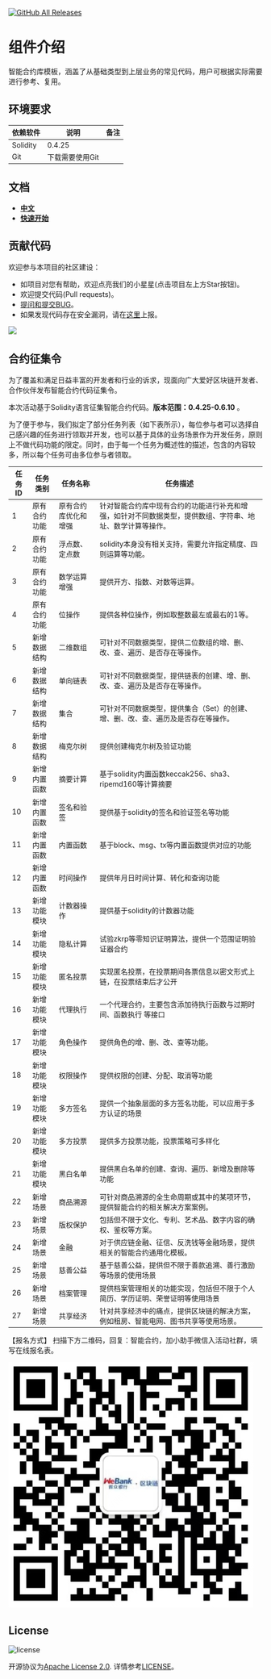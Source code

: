 [![GitHub All Releases](https://img.shields.io/github/downloads/WeBankBlockchain/SmartDev-Contract/total.svg)](https://github.com/WeBankBlockchain/SmartDev-Contract)


# 组件介绍

智能合约库模板，涵盖了从基础类型到上层业务的常见代码，用户可根据实际需要进行参考、复用。

[](https://toolkit-doc.readthedocs.io/zh_CN/latest/_images/wescott.png)

## 环境要求

| 依赖软件 | 说明 |备注|
| --- | --- | --- |
| Solidity | 0.4.25 | |
| Git | 下载需要使用Git | |

## 文档
- [**中文**](https://toolkit-doc.readthedocs.io/zh_CN/latest/docs/WeBankBlockchain-SmartDev-Contract/index.html)
- [**快速开始**](https://toolkit-doc.readthedocs.io/zh_CN/latest/docs/WeBankBlockchain-SmartDev-Contract/quick_start.html)
## 贡献代码
欢迎参与本项目的社区建设：
- 如项目对您有帮助，欢迎点亮我们的小星星(点击项目左上方Star按钮)。
- 欢迎提交代码(Pull requests)。
- [提问和提交BUG](https://github.com/WeBankBlockchain/SmartDev-Contract/issues)。
- 如果发现代码存在安全漏洞，请在[这里](https://security.webank.com)上报。


![](https://media.githubusercontent.com/media/FISCO-BCOS/LargeFiles/master/images/QR_image.png)

## 合约征集令
 为了覆盖和满足日益丰富的开发者和行业的诉求，现面向广大爱好区块链开发者、合作伙伴发布智能合约代码征集令。
 
 本次活动基于Solidity语言征集智能合约代码。**版本范围：0.4.25-0.6.10** 。

为了便于参与，我们拟定了部分任务列表（如下表所示），每位参与者可以选择自己感兴趣的任务进行领取并开发，也可以基于具体的业务场景作为开发任务，原则上不做代码功能的限定。同时，由于每一个任务为概述性的描述，包含的内容较多，所以每个任务可由多位参与者领取。

|任务ID	| 任务类别| 任务名称	| 任务描述|
| --- | --- | --- | --- |
|1 |   原有合约功能	| 原有合约库优化和增强	|针对智能合约库中现有合约的功能进行补充和增强，如针对不同数据类型，提供数组、字符串、地址、数学计算等操作。|
|2 |   原有合约功能	| 浮点数、定点数	|solidity本身没有相关支持，需要允许指定精度、四则运算等功能。|
|3 |   原有合约功能	| 数学运算增强	|提供开方、指数、对数等运算。|
|4 |   原有合约功能	| 位操作	|提供各种位操作，例如取整数最左或最右的1等。|
|5	|   新增数据结构	| 二维数组	|可针对不同数据类型，提供二位数组的增、删、改、查、遍历、是否存在等操作。|
|6	|	新增数据结构	| 单向链表	   | 可针对不同数据类型，提供链表的创建、增、删、改、查、遍历及是否存在等操作。|
|7	|	新增数据结构	| 集合	       | 可针对不同数据类型，提供集合（Set）的创建、增、删、改、查、遍历及是否存在等操作。|
|8	|	新增数据结构	| 梅克尔树	 | 提供创建梅克尔树及验证功能|
|9	|   新增内置函数	| 摘要计算	 | 基于solidity内置函数keccak256、sha3、ripemd160等计算摘要|
|10	|	新增内置函数	| 签名和验签	|提供基于solidity的签名和验证签名等功能|
|11	|	新增内置函数	| 内置函数	|基于block、msg、tx等内置函数提供对应的功能|
|12	|	新增内置函数	| 时间操作	|提供年月日时间计算、转化和查询功能|
|13 |   新增功能模块	| 计数器操作 | 提供基于solidity的计数器功能|
|14 |  	新增功能模块	| 隐私计算	|试验zkrp等零知识证明算法，提供一个范围证明验证器合约|
|15 |  	新增功能模块	| 匿名投票	|实现匿名投票，在投票期间各票信息以密文形式上链，在投票结束后才公开|
|16 |  	新增功能模块	| 代理执行	|一个代理合约，主要包含添加待执行函数与过期时间、函数执行 等接口|
|17 |  	新增功能模块	| 角色操作	|提供角色的增、删、改、查等功能。|
|18 |  	新增功能模块	| 权限操作	|提供权限的创建、分配、取消等功能|
|19 |  	新增功能模块	| 多方签名	|提供一个抽象层面的多方签名功能，可以应用于多方认证的场景|
|20 |  	新增功能模块	| 多方投票	|提供多方投票功能，投票策略可多样化|
|21 |  	新增功能模块	| 黑白名单	|提供黑白名单的创建、查询、遍历、新增及删除等功能|
|22 |   新增场景	| 商品溯源	|可针对商品溯源的全生命周期或其中的某项环节，提供智能合约的相关解决方案案例。|
|23 |  	新增场景	| 版权保护	|包括但不限于文化、专利、艺术品、数字内容的确权、鉴权等方案。|
|24 |  	新增场景	| 金融	   |对于供应链金融、征信、反洗钱等金融场景，提供相关的智能合约通用化模板。|
|25 |  	新增场景	| 慈善公益	|基于慈善公益，提供但不限于善款追溯、善行激励等场景的使用场景|
|26 |  	新增场景	| 档案管理	|提供档案管理相关的功能实现，包括但不限于个人简历、学历证明、荣誉证明等使用场景|
|27 |  	新增场景	| 共享经济	|针对共享经济中的痛点，提供区块链的解决方案，例如租房、智能电网、图书共享等使用场景。|

【报名方式】
扫描下方二维码，回复：智能合约，加小助手微信入活动社群，填写在线报名表。

![微众银行小助手二维码](./webank_blockchain_qrcode.png)

## License
![license](http://img.shields.io/badge/license-Apache%20v2-blue.svg)

开源协议为[Apache License 2.0](http://www.apache.org/licenses/). 详情参考[LICENSE](../LICENSE)。




